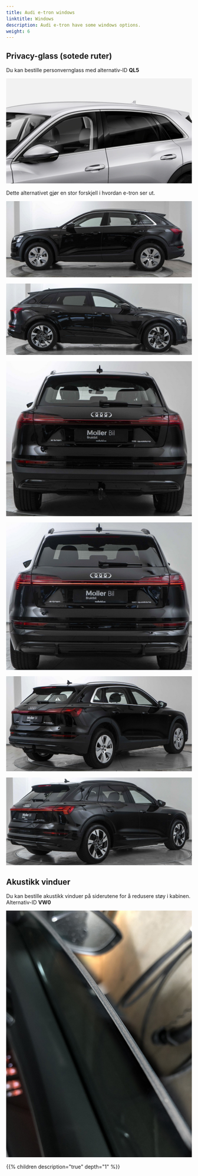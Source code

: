 ```yaml
---
title: Audi e-tron windows 
linktitle: Windows
description: Audi e-tron have some windows options.
weight: 6
---
```


## Privacy-glass (sotede ruter)

Du kan bestille personvernglass med alternativ-ID **QL5**

![Panoramisk tak](privacywindows.png "Personvernvinduer")

Dette alternativet gjør en stor forskjell i hvordan e-tron ser ut.

![Panoramisk tak](standard_windows_1.jpg "Standard klare vinduer")

![Panoramisk tak](privacy_windows_1.jpg "Personvernvinduer")

![Panoramisk tak](standard_windows_2.jpg "Standard klare vinduer")

![Panoramisk tak](privacy_windows_2.jpg "Personvernvinduer")

![Panoramisk tak](standard_windows_3.jpg "Standard klare vinduer")

![Panoramisk tak](privacy_windows_3.jpg "Personvernvinduer")


## Akustikk vinduer

Du kan bestille akustikk vinduer på siderutene for å redusere støy i kabinen. Alternativ-ID **VW0**

![Doble vinduer](doublewindows.jpg "Doble akustikk vinduer")


{{% children description="true" depth="1" %}}
